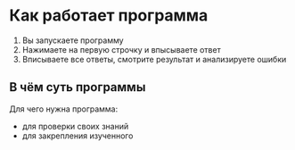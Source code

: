 # Как работает программа
1. Вы запускаете программу
2. Нажимаете на первую строчку и впысываете ответ
3. Вписываете все ответы, смотрите результат и анализируете ошибки

## В чём суть программы
Для чего нужна программа:
 - для проверки своих знаний
 - для закрепления изученного

